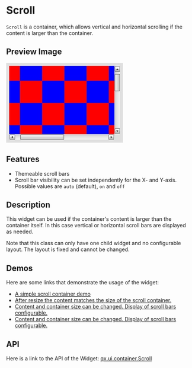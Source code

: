 # Scroll

`Scroll` is a container, which allows vertical and horizontal scrolling if the
content is larger than the container.

## Preview Image

![widget/scroll.jpg](scroll.jpg)

## Features

- Themeable scroll bars
- Scroll bar visibility can be set independently for the X- and Y-axis. Possible
  values are `auto` (default), `on` and `off`

## Description

This widget can be used if the container's content is larger than the container
itself. In this case vertical or horizontal scroll bars are displayed as needed.

Note that this class can only have one child widget and no configurable layout.
The layout is fixed and cannot be changed.

## Demos

Here are some links that demonstrate the usage of the widget:

- [A simple scroll container demo](apps://demobrowser/#ui~ScrollContainer.html)
- [After resize the content matches the size of the scroll container.](apps://demobrowser/#test~ScrollContainer_ResizeMatch.html)
- [Content and container size can be changed. Display of scroll bars configurable.](apps://demobrowser/#test~ScrollContainer_EdgeCaseWidth.html)
- [Content and container size can be changed. Display of scroll bars configurable.](apps://demobrowser/#test~ScrollContainer_EdgeCaseHeight.html)

## API

Here is a link to the API of the Widget:
[qx.ui.container.Scroll](apps://apiviewer/#qx.ui.container.Scroll)
